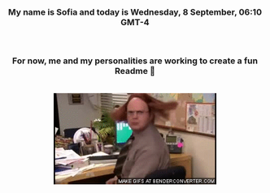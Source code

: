 


<div align="center">
<h3 >My name is Sofia and today is Wednesday, 8 September, 06:10 GMT-4</h3><br>
<h3 >For now, me and my personalities are working to create a fun Readme 👋
</h3><br>
<img src='img/dwight.gif' alt='working...'/>
</div>
